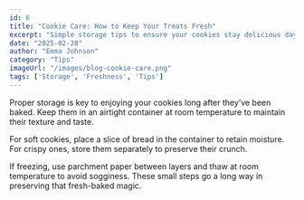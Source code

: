 ```yaml
---
id: 6
title: "Cookie Care: How to Keep Your Treats Fresh"
excerpt: "Simple storage tips to ensure your cookies stay delicious days after purchase."
date: "2025-02-28"
author: "Emma Johnson"
category: "Tips"
imageUrl: "/images/blog-cookie-care.png"
tags: ['Storage', 'Freshness', 'Tips']
---
```


Proper storage is key to enjoying your cookies long after they’ve been baked. Keep them in an airtight container at room temperature to maintain their texture and taste.

For soft cookies, place a slice of bread in the container to retain moisture. For crispy ones, store them separately to preserve their crunch.

If freezing, use parchment paper between layers and thaw at room temperature to avoid sogginess. These small steps go a long way in preserving that fresh-baked magic.
